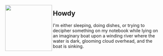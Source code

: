[<img align="left" height="150px" width="150px" src="https://github.com/mhxion/mhxion/raw/main/assets/nature.webp">](https://pixeljeff1995.artstation.com/)

## Howdy <img height="16px" width="16px" src="https://github.com/mhxion/mhxion/raw/main/assets/hello.png" />

I'm either sleeping, doing dishes, or trying to decipher something on my notebook while lying on an imaginary boat upon a winding river where the water is dark, glooming cloud overhead, and the boat is sinking.
